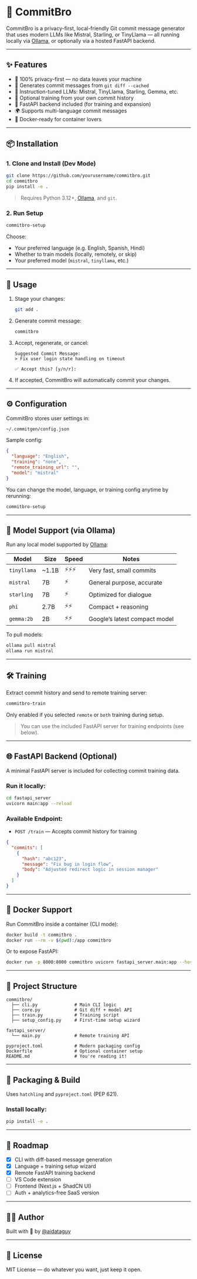 # 🧠 CommitBro

CommitBro is a privacy-first, local-friendly Git commit message generator that uses modern LLMs like Mistral, Starling, or TinyLlama — all running locally via [Ollama](https://ollama.com), or optionally via a hosted FastAPI backend.

---

## ✨ Features

- 🔐 100% privacy-first — no data leaves your machine
- 🤖 Generates commit messages from `git diff --cached`
- 🎯 Instruction-tuned LLMs: Mistral, TinyLlama, Starling, Gemma, etc.
- 🧠 Optional training from your own commit history
- 🧰 FastAPI backend included (for training and expansion)
- 🌍 Supports multi-language commit messages
- 🐳 Docker-ready for container lovers

---

## 📦 Installation

### 1. Clone and Install (Dev Mode)

```bash
git clone https://github.com/yourusername/commitbro.git
cd commitbro
pip install -e .
```

> Requires Python 3.12+, [Ollama](https://ollama.com), and `git`.

### 2. Run Setup

```bash
commitbro-setup
```

Choose:
- Your preferred language (e.g. English, Spanish, Hindi)
- Whether to train models (locally, remotely, or skip)
- Your preferred model (`mistral`, `tinyllama`, etc.)

---

## 🚀 Usage

1. Stage your changes:
   ```bash
   git add .
   ```

2. Generate commit message:
   ```bash
   commitbro
   ```

3. Accept, regenerate, or cancel:
   ```
   Suggested Commit Message:
   > Fix user login state handling on timeout

   ✅ Accept this? [y/n/r]: 
   ```

4. If accepted, CommitBro will automatically commit your changes.

---

## ⚙️ Configuration

CommitBro stores user settings in:

```bash
~/.commitgen/config.json
```

Sample config:
```json
{
  "language": "English",
  "training": "none",
  "remote_training_url": "",
  "model": "mistral"
}
```

You can change the model, language, or training config anytime by rerunning:
```bash
commitbro-setup
```

---

## 🧠 Model Support (via Ollama)

Run any local model supported by [Ollama](https://ollama.com):

| Model         | Size   | Speed | Notes                    |
|---------------|--------|-------|--------------------------|
| `tinyllama`   | ~1.1B  | ⚡⚡⚡   | Very fast, small commits |
| `mistral`     | 7B     | ⚡     | General purpose, accurate |
| `starling`    | 7B     | ⚡     | Optimized for dialogue   |
| `phi`         | 2.7B   | ⚡⚡    | Compact + reasoning      |
| `gemma:2b`    | 2B     | ⚡⚡    | Google’s latest compact model |

To pull models:
```bash
ollama pull mistral
ollama run mistral
```

---

## 🛠️ Training

Extract commit history and send to remote training server:

```bash
commitbro-train
```

Only enabled if you selected `remote` or `both` training during setup.

> You can use the included FastAPI server for training endpoints (see below).

---

## 🌐 FastAPI Backend (Optional)

A minimal FastAPI server is included for collecting commit training data.

### Run it locally:
```bash
cd fastapi_server
uvicorn main:app --reload
```

### Available Endpoint:
- `POST /train` — Accepts commit history for training

```json
{
  "commits": [
    {
      "hash": "abc123",
      "message": "Fix bug in login flow",
      "body": "Adjusted redirect logic in session manager"
    }
  ]
}
```

---

## 🐳 Docker Support

Run CommitBro inside a container (CLI mode):

```bash
docker build -t commitbro .
docker run --rm -v $(pwd):/app commitbro
```

Or to expose FastAPI:

```bash
docker run -p 8000:8000 commitbro uvicorn fastapi_server.main:app --host 0.0.0.0 --port 8000
```

---

## 📁 Project Structure

```
commitbro/
  ├── cli.py              # Main CLI logic
  ├── core.py             # Git diff + model API
  ├── train.py            # Training script
  ├── setup_config.py     # First-time setup wizard

fastapi_server/
  └── main.py             # Remote training API

pyproject.toml            # Modern packaging config
Dockerfile                # Optional container setup
README.md                 # You're reading it!
```

---

## 🧰 Packaging & Build

Uses `hatchling` and `pyproject.toml` (PEP 621).

### Install locally:
```bash
pip install -e .
```

---

## 🧪 Roadmap

- [x] CLI with diff-based message generation
- [x] Language + training setup wizard
- [x] Remote FastAPI training backend
- [ ] VS Code extension
- [ ] Frontend (Next.js + ShadCN UI)
- [ ] Auth + analytics-free SaaS version

---

## 🧑‍💻 Author

Built with 💚 by [@aidataguy](https://github.com/aidataguy)

---

## 📜 License

MIT License — do whatever you want, just keep it open.